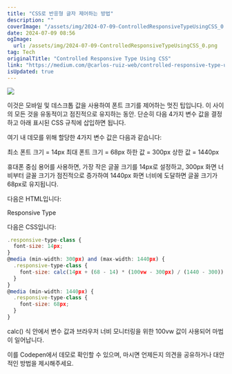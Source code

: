 ```yaml
---
title: "CSS로 반응형 글자 제어하는 방법"
description: ""
coverImage: "/assets/img/2024-07-09-ControlledResponsiveTypeUsingCSS_0.png"
date: 2024-07-09 08:56
ogImage: 
  url: /assets/img/2024-07-09-ControlledResponsiveTypeUsingCSS_0.png
tag: Tech
originalTitle: "Controlled Responsive Type Using CSS"
link: "https://medium.com/@carlos-ruiz-web/controlled-responsive-type-using-css-ab53a00f5322"
isUpdated: true
---
```




<img src="/assets/img/2024-07-09-ControlledResponsiveTypeUsingCSS_0.png" />

이것은 모바일 및 데스크톱 값을 사용하여 폰트 크기를 제어하는 멋진 팁입니다. 이 사이의 모든 것을 유동적이고 점진적으로 유지하는 동안. 단순히 다음 4가지 변수 값을 결정하고 아래 표시된 CSS 규칙에 삽입하면 됩니다.

여기 내 데모를 위해 할당한 4가지 변수 값은 다음과 같습니다:

최소 폰트 크기 = 14px
최대 폰트 크기 = 68px
하한 값 = 300px
상한 값 = 1440px

<div class="content-ad"></div>

휴대폰 중심 용어를 사용하면, 가장 작은 글꼴 크기를 14px로 설정하고, 300px 화면 너비부터 글꼴 크기가 점진적으로 증가하여 1440px 화면 너비에 도달하면 글꼴 크기가 68px로 유지됩니다.

다음은 HTML입니다:

<div class="responsive-type-class">
  Responsive Type
</div>

다음은 CSS입니다:

<div class="content-ad"></div>

```js
.responsive-type-class {
  font-size: 14px;
}
@media (min-width: 300px) and (max-width: 1440px) {
  .responsive-type-class {
    font-size: calc(14px + (68 - 14) * (100vw - 300px) / (1440 - 300));
  }
}
@media (min-width: 1440px) {
  .responsive-type-class {
    font-size: 68px;
  }
}
```

calc() 식 안에서 변수 값과 브라우저 너비 모니터링을 위한 100vw 값이 사용되어 마법이 일어납니다.

이를 Codepen에서 데모로 확인할 수 있으며, 마시면 언제든지 의견을 공유하거나 대안적인 방법을 제시해주세요.
